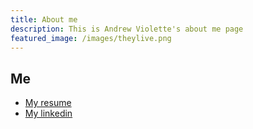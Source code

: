 ```yaml
---
title: About me
description: This is Andrew Violette's about me page
featured_image: /images/theylive.png
---
```


## Me

* [My resume](/AJVResume-November2020.pdf)
* [My linkedin](https://linkedin.com/in/aviolette)

